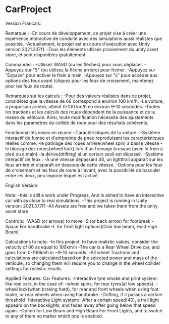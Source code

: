 # CarProject
Version Francais:

Remarque :
  -En cours de développement, ce projet vise à créer une expérience interactive de conduite avec des simulations aussi réalistes que possible.
  -Actuellement, le projet est en cours d'exécution avec Unity version 2021.3.17f1.
  -Tous les éléments utilisés proviennent du unity asset store, et sont disponibles gratuitement.
  
Commandes :
  -Utilisez WASD (ou les flèches) pour vous déplacer.
  -Appuyez sur "S" (ou utilisez la flèche arrière) pour freiner.
  -Appuyez sur "Espace" pour activer le frein à main.
  -Appuyez sur "L" pour accéder aux options des feux avant (cliquez pour les feux de croisement, maintenez pour les feux de route).
  
Remarques sur les calculs :
  -Pour des valeurs réalistes dans ce projet, considérez que la vitesse de 66 correspond à environ 100 km/h.
  -La voiture, à propulsion arrière, atteint 0-100 km/h en environ 9-10 secondes.
  -Toutes les tractions et les calculs des roues dépendent de la puissance et de la masse du véhicule. Ainsi, toute modification nécessite des ajustements dans les paramètres du collidé de roue pour des résultats cohérents.
  
Fonctionnalités mises en œuvre :
  Caractéristiques de la voiture :
    -Système interactif de fumée et d'empreinte de pneu reproduisant les caractéristiques réelles comme:
      -le patinage des roues arrière(wheel spin) à basse vitesse
      -le blocage des roues(wheel lock) lors d'un freinage brusque (avec le frein à pied ou à main)
      -la dérive(drifting) si un certain seuil est dépassé.
    -Système interactif de feux :
      -À une vitesse dépassant 40, un lighttrail apparaît sur les feux arrière et disparaît en dessous de cette vitesse.
      -Options pour les feux de croisement et les feux de route à l'avant, avec la possibilité de basculer entre les deux, peu importe lequel est activé.



      
English Version:

Note: 
  -this is still a work under Progress, And is aimed to have an interactive car with as close to real simulations.
  -This project is running in Unity version: 2021.3.17f1
  -All Assets are free and ive taken them from the unity asset store

Controls:
  -WASD (or arrows) to move
  -S (or back arrow) for footbreak 
  -Space For handbrake
  -L for front light options(Click low beam, Hold High Beam)

Calculations to note:
  -In this project, to have realistic values, consider the velocity of 66 as equal to 100km/h
  -The car is a Rear Wheel Drive car, and goes from 0-100kmh in ~9-10 seconds.
  -All wheel Tractions and calculations are calculated based on the selected power and mass of the vehicule, so changing them will require you to change in the wheel collider settings for realistic results

Applied Features:
  Car Features:
    -Interactive tyre smoke and print system: like real cars, in the case of:
      -wheel spins, for rear tyres(at low speeds).
      -wheel lock(when braking hard), for rear and front wheels when using foot brake, or rear wheels when using handbrake.
      -Drifting, if it passes a certain threshold
    -Interactive Light system:
      -After a certain speed(40), a trail light appears on the backlights, and fades away after going below that speed again.
      -Option for Low Beam and High Beam For Front Lights, and to switch to any of them no matter which one is enabled.

